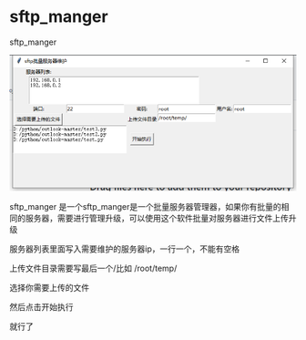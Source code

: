 # sftp_manger
sftp_manger


![maze](https://github.com/shuishen49/sftp_manger/blob/main/QQ%E5%9B%BE%E7%89%8720211222152922.png)  

sftp_manger
是一个sftp_manger是一个批量服务器管理器，如果你有批量的相同的服务器，需要进行管理升级，可以使用这个软件批量对服务器进行文件上传升级

服务器列表里面写入需要维护的服务器ip，一行一个，不能有空格

上传文件目录需要写最后一个/比如   /root/temp/

选择你需要上传的文件

然后点击开始执行

就行了
